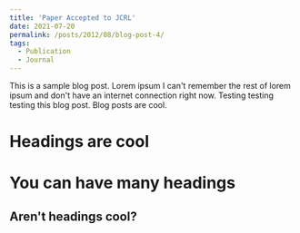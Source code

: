 ```yaml
---
title: 'Paper Accepted to JCRL'
date: 2021-07-20
permalink: /posts/2012/08/blog-post-4/
tags:
  - Publication
  - Journal
---
```


This is a sample blog post. Lorem ipsum I can't remember the rest of lorem ipsum and don't have an internet connection right now. Testing testing testing this blog post. Blog posts are cool.

Headings are cool
======

You can have many headings
======

Aren't headings cool?
------